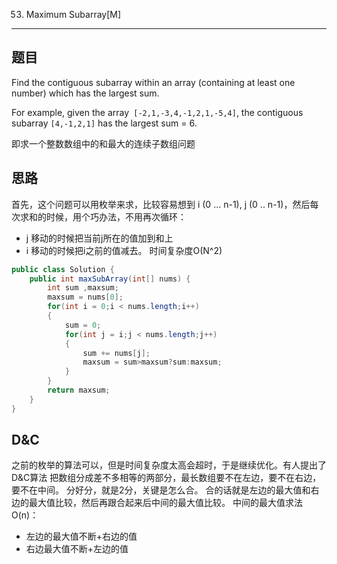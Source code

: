 053. Maximum Subarray[M]
---
## 题目
Find the contiguous subarray within an array (containing at least one number) which has the largest sum.

For example, given the array` [-2,1,-3,4,-1,2,1,-5,4]`,
the contiguous subarray `[4,-1,2,1]` has the largest sum = 6.

即求一个整数数组中的和最大的连续子数组问题


## 思路
首先，这个问题可以用枚举来求，比较容易想到 i (0 ... n-1), j (0 .. n-1)，然后每次求和的时候，用个巧办法，不用再次循环：
- j 移动的时候把当前j所在的值加到和上
- i 移动的时候把i之前的值减去。
时间复杂度O(N^2)

```java
public class Solution {
    public int maxSubArray(int[] nums) {
        int sum ,maxsum;
        maxsum = nums[0];
        for(int i = 0;i < nums.length;i++)
        {
            sum = 0;
            for(int j = i;j < nums.length;j++)
            {
                sum += nums[j];
                maxsum = sum>maxsum?sum:maxsum;
            }
        }
        return maxsum;
    }
}
```

## D&C
之前的枚举的算法可以，但是时间复杂度太高会超时，于是继续优化。有人提出了D&C算法
把数组分成差不多相等的两部分，最长数组要不在左边，要不在右边，要不在中间。
分好分，就是2分，关键是怎么合。
合的话就是左边的最大值和右边的最大值比较，然后再跟合起来后中间的最大值比较。
中间的最大值求法O(n)：
- 左边的最大值不断+右边的值
- 右边最大值不断+左边的值




